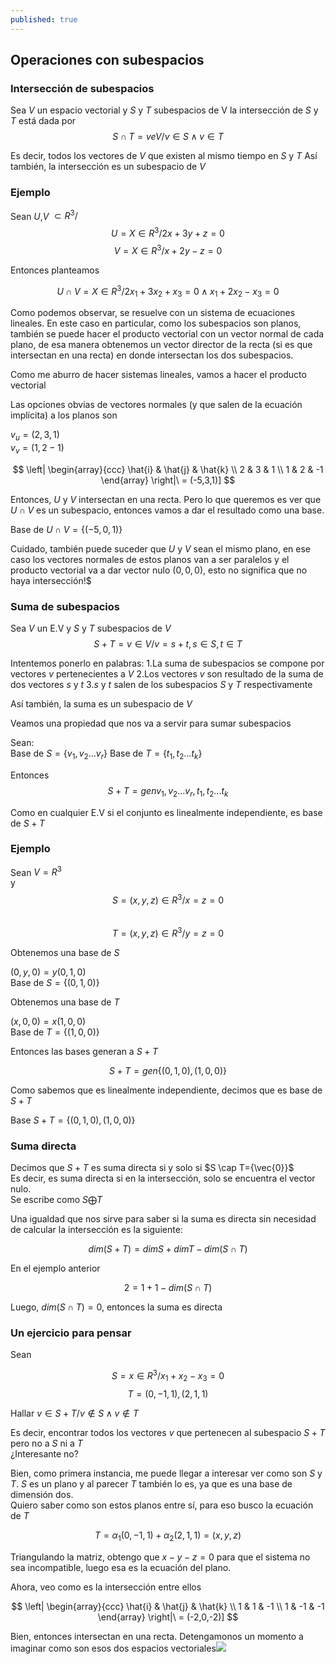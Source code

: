 ```yaml
---
published: true
---
```

## Operaciones con subespacios

### Intersección de subespacios

Sea $V$ un espacio vectorial y $S$ y $T$ subespacios de V
la intersección de $S$ y $T$ está dada por  
$$ S \cap T=veV / v \in S \wedge v \in T $$

Es decir, todos los vectores de $V$ que existen al mismo tiempo en $S$ y $T$
Así también, la intersección es un subespacio de $V$

### Ejemplo

Sean $U$,$V$ $\subset R^3 /$  
$$ U=X \in R^3 / 2x+3y+z=0 $$
$$ V=X \in R^3 / x+2y-z=0 $$

Entonces planteamos

$$ U \cap V=X \in R^3 / 2x_1+3x_2+x_3=0 \wedge x_1+2x_2-x_3=0 $$

Como podemos observar, se resuelve con un sistema de ecuaciones lineales.
En este caso en particular, como los subespacios son planos, también se puede hacer el producto vectorial con un vector normal de cada plano, de esa manera obtenemos un vector director de la recta (si es que intersectan en una recta) en donde intersectan los dos subespacios.

Como me aburro de hacer sistemas lineales, vamos a hacer el producto vectorial

Las opciones obvias de vectores normales (y que salen de la ecuación implícita) a los planos son  

$v_{u}=(2,3,1)$  
$v_{v}=(1,2-1)$

$$
\left| \begin{array}{ccc}
\hat{i} & \hat{j} & \hat{k} \\
2 & 3 & 1 \\
1 & 2 & -1 \end{array} \right|\ = (-5,3,1)] 
$$

Entonces, $U$ y $V$ intersectan en una recta. Pero lo que queremos es ver que $U \cap V$ es un subespacio, entonces vamos a dar el resultado como una base.

Base de $U \cap V=\{(-5,0,1)\}$

Cuidado, también puede suceder que $U$ y $V$ sean el mismo plano, en ese caso los vectores normales de estos planos van a ser paralelos y el producto vectorial va a dar vector nulo $(0,0,0)$, esto no significa que no haya intersección!$

### Suma de subespacios

Sea $V$ un E.V y $S$ y $T$ subespacios de $V$ 
$$ S+T=v \in V / v=s+t, s \in S, t \in T $$

Intentemos ponerlo en palabras:
1.La suma de subespacios se compone por vectores $v$ pertenecientes a $V$
2.Los vectores $v$ son resultado de la suma de dos vectores $s$ y $t$
3.$s$ y $t$ salen de los subespacios $S$ y $T$ respectivamente

Así también, la suma es un subespacio de $V$

Veamos una propiedad que nos va a servir para sumar subespacios

Sean:  
Base de $S=\{v_{1}, v_{2}...v_{r}\}$
Base de $T=\{t_{1}, t_{2}...t_{k}\}$  

Entonces  
$$ S+T=gen{v_{1}, v_{2}...v_{r}, t_{1}, t_{2}...t_{k}} $$  

Como en cualquier E.V si el conjunto es linealmente independiente, es base de $S+T$

### Ejemplo

Sean $V=R^3$  
y  
$$ S=(x,y,z) \in R^3 / x=z=0 $$  
$$ T=(x,y,z) \in R^3 / y=z=0 $$  

Obtenemos una base de $S$

$(0,y,0)=y(0,1,0)$  
Base de $S=\{(0,1,0)\}$

Obtenemos una base de $T$

$(x,0,0)=x(1,0,0)$  
Base de $T=\{(1,0,0)\}$

Entonces las bases generan a $S+T$

$$ S+T=gen\{(0,1,0),(1,0,0)\} $$ 

Como sabemos que es linealmente independiente, decimos que es base de $S+T$

Base $S+T=\{(0,1,0),(1,0,0)\}$

### Suma directa

Decimos que $S+T$ es suma directa si y solo si $S \cap T={\vec{0}}$  
Es decir, es suma directa si en la intersección, solo se encuentra el vector nulo.  
Se escribe como $S \bigoplus T$

Una igualdad que nos sirve para saber si la suma es directa sin necesidad de calcular la intersección es la siguiente:  

$$ dim(S+T) = dimS + dimT - dim(S \cap T) $$

En el ejemplo anterior  

$$ 2 = 1 + 1 -dim(S \cap T) $$

Luego, $dim(S \cap T)=0$, entonces la suma es directa

### Un ejercicio para pensar

Sean  

$$ S=x \in R^3 / x_{1}+x_{2}-x_{3}=0 $$
$$ T={(0,-1,1),(2,1,1)} $$  

Hallar $v \in S+T / v \notin S \wedge v \notin T$

Es decir, encontrar todos los vectores $v$ que pertenecen al subespacio $S+T$ pero no a $S$ ni a $T$  
¿Interesante no?

Bien, como primera instancia, me puede llegar a interesar ver como son $S$ y $T$. $S$ es un plano y al parecer $T$ también lo es, ya que es una base de dimensión dos.  
Quiero saber como son estos planos entre sí, para eso busco la ecuación de $T$  

$$ T = \alpha_{1}(0,-1,1)+ \alpha_{2}(2,1,1)=(x,y,z) $$

Triangulando la matriz, obtengo que $x-y-z=0$ para que el sistema no sea incompatible, luego esa es la ecuación del plano.  

Ahora, veo como es la intersección entre ellos

$$
\left| \begin{array}{ccc}
\hat{i} & \hat{j} & \hat{k} \\
1 & 1 & -1 \\
1 & -1 & -1 \end{array} \right|\ = (-2,0,-2)] 
$$  

Bien, entonces intersectan en una recta.
Detengamonos un momento a imaginar como son esos dos espacios vectoriales![]({{site.baseurl}}/http://ww2.educarchile.cl/UserFiles/P0001/Image/Mod_4_contenidos_estudiantes_matematica_geometria/Dibujo%2019.JPG)
















